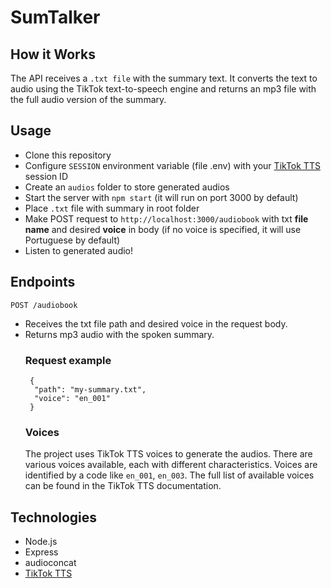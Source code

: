 # SumTalker
## How it Works
The API receives a ```.txt file``` with the summary text. It converts the text to audio using the TikTok text-to-speech engine and returns an mp3 file with the full audio version of the summary.

## Usage
- Clone this repository
- Configure ```SESSION``` environment variable (file .env) with your [TikTok TTS](https://www.npmjs.com/package/tiktok-tts) session ID
- Create an ```audios``` folder to store generated audios
- Start the server with ```npm start``` (it will run on port 3000 by default)
- Place ```.txt``` file with summary in root folder
- Make POST request to ```http://localhost:3000/audiobook``` with txt **file name** and desired **voice** in body (if no voice is specified, it will use Portuguese by default)
- Listen to generated audio!

## Endpoints
```POST /audiobook```
- Receives the txt file path and desired voice in the request body.
- Returns mp3 audio with the spoken summary.
  ### Request example
  ```
   {
    "path": "my-summary.txt",
    "voice": "en_001"
   }
  ```
  ### Voices
  The project uses TikTok TTS voices to generate the audios. There are various voices available, each with different characteristics. Voices are identified by a code like ```en_001```, ```en_003```. The full list of available voices can be found in the TikTok TTS documentation.

## Technologies
- Node.js
- Express
- audioconcat
- [TikTok TTS](https://www.npmjs.com/package/tiktok-tts)
